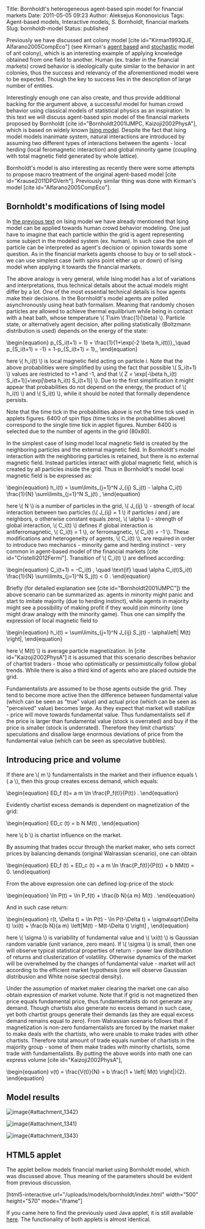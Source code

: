Title: Bornholdt's heterogeneous agent-based spin model for financial markets
Date: 2011-05-05 09:23
Author: Aleksejus Kononovicius
Tags: Agent-based models, Interactive models, S. Bornholdt, financial markets
Slug: bornholdt-model
Status: published

Previously we have discussed ant colony model \[cite
id="Kirman1993QJE, Alfarano2005CompEco"\] (see Kirman's [agent
based](/kirman-ants "Kirman ant colony agent-based model on Physics of Risk website")
and
[stochastic](/stochastic-ant-colony-model "Kirman ant colony stochastic model on Physics of Risk website")
model of ant colony), which is an interesting example of applying
knowledge obtained from one field to another. Human (ex. trader in the
financial markets) crowd behavior is ideologically quite similar to the
behavior in ant colonies, thus the success and relevancy of the
aforementioned model were to be expected. Though the key to success lies
in the description of large number of entities.

Interestingly enough one can also create, and thus provide additional
backing for the argument above, a successful model for human crowd
behavior using classical models of statistical physics as an
inspiration. In this text we will discuss agent-based spin model of the
financial markets proposed by Bornholdt \[cite id="Bornholdt2001IJMPC,
Kaizoji2002PhysA"\], which is based on widely known [Ising
model](/ising-model "Ising model on Physics of Risk").<!--more-->
Despite the fact that Ising model models inanimate system, natural
interactions are introduced by assuming two different types of
interactions between the agents - local herding (local feromagnetic
interaction) and global minority game (coupling with total magnetic
field generated by whole lattice).

Bornholdt's model is also interesting as recently there were some
attempts to propose macro treatment of the original agent-based model
\[cite id="Krause2011DPGVerh"\]. Previously similar thing was done with
Kirman's model \[cite id="Alfarano2005CompEco"\].

Bornholdt's modifications of Ising model
----------------------------------------

In [the previous
text](/ising-model "Ising model on Physics of Risk website")
on Ising model we have already mentioned that Ising model can be applied
towards human crowd behavior modeling. One just have to imagine that
each particle within the grid is agent representing some subject in the
modeled system (ex. human). In such case the spin of particle can be
interpreted as agent's decision or opinion towards some question. As in
the financial markets agents choose to buy or to sell stock - we can use
simplest case (with spins point either up or down) of Ising model when
applying it towards the financial markets.

The above analogy is very general, while Ising model has a lot of
variations and interpretations, thus technical details about the actual
models might differ by a lot. One of the most essential technical
details is how agents make their decisions. In the Bornholdt's model
agents are polled asynchronously using heat bath formalism. Meaning that
randomly chosen particles are allowed to achieve thermal equilibrium
while being in contact with a heat bath, whose temperature \\\(  T\sim \frac{1}{\beta}  \\\). Particle state, or alternatively agent
decision, after polling statistically (Boltzmann distribution is used)
depends on the energy of the state:


\begin{equation}
 p\_{S\_i(t+1) = 1} = \frac{1}{1+\exp(-2 \beta h\_i(t))}\,,\quad p\_{S\_i(t+1) = -1} = 1-p\_{S\_i(t+1) = 1}\,,
\end{equation}


here \\\(  h\_i(t) \\\) is local magnetic field acting on particle *i*.
Note that the above probabilities were simplified by using the fact that
possible \\\(  S\_i(t+1) \\\) values are restricted to +1 and -1, and
that \\\(  Z = \exp\[-\beta h\_i(t) S\_i(t+1)\]+\exp\[\beta h\_i(t) S\_i(t+1)\] \\\). Due to the first simplification it might appear
that probabilities do not depend on the energy, the product of \\\( h\_i(t) \\\) and \\\(  S\_i(t) \\\), while it should be noted that formally
dependence persists.

Note that the time tick in the probabilities above is not the time tick
used in applets figures. 6400 of spin flips (time ticks in the
probabilities above) correspond to the single time tick in applet
figures. Number 6400 is selected due to the number of agents in the grid
(80x80).

In the simplest case of Ising model local magnetic field is created by
the neighboring particles and the external magnetic field. In
Bornholdt's model interaction with the neighboring particles is
retained, but there is no external magnetic field. Instead particles
interact with global magnetic field, which is created by all particles
inside the grid. Thus in Bornholdt's model local magnetic field is be
expressed as:


\begin{equation}
 h\_i(t) = \sum\limits\_{j=1}^N J\_{ij} S\_j(t) - \alpha C\_i(t) \frac{1}{N} \sum\limits\_{j=1}^N S\_j(t) ,
\end{equation}


here \\\(  N \\\) is a number of particles in the grid, \\\(  J\_{ij} \\\) - strength of local interaction between two particles (\\\( J\_{ij} = 1  \\\) if particles *i* and *j* are neighbors, o otherwise
constant equals zero), \\\(  \alpha \\\) - strength of global
interaction, \\\(  C\_i(t) \\\) defines if global interaction is
antiferromagnetic, \\\(  C\_i(t) = 1 \\\), or ferromagnetic, \\\( C\_i(t) = -1 \\\). These modifications and heterogeneity of agents, \\\( C\_i(t) \\\), are required in order to introduce two mechanics - minority
game and herding instinct - very common in agent-based model of the
financial markets \[cite id="Cristelli2012Fermi"\]. Transition of
\\\(  C\_i(t) \\\) are defined according:


\begin{equation}
 C\_i(t+1) = -C\_i(t) , \quad \text{if} \quad \alpha C\_i(t)S\_i(t) \frac{1}{N} \sum\limits\_{j=1}^N S\_j(t) &lt; 0 . 
\end{equation}


Briefly (for detailed explanation see \[cite id="Bornholdt2001IJMPC"\])
the above scenario can be summarized as: agents in minority might panic
and start to imitate majority (due to herding instinct), while agents in
majority might see a possibility of making profit if they would join
minority (one might draw analogy with the minority game). Thus one can
simplify the expression of local magnetic field to


\begin{equation}
 h\_i(t) = \sum\limits\_{j=1}^N J\_{ij} S\_j(t) - \alpha\left| M(t) \right|,
\end{equation}


here \\\(  M(t) \\\) is average particle magnetization. In \[cite
id="Kaizoji2002PhysA"\] it is assumed that this scenario describes
behavior of chartist traders - those who optimistically or
pessimistically follow global trends. While there is also a third kind
of agents who are placed outside the grid.

Fundamentalists are assumed to be those agents outside the grid. They
tend to become more active then the difference between fundamental value
(which can be seen as "true" value) and actual price (which can be seen
as "perceived" value) becomes large. As they expect that market will
stabilize - price will move towards fundamental value. Thus
fundamentalists sell if the price is larger than fundamental value
(stock is overrated) and buy if the price is smaller (stock is
underrated). Therefore they limit chartists' speculations and disallow
large enormous deviations of price from the fundamental value (which can
be seen as speculative bubbles).

Introducing price and volume
----------------------------

If there are \\\(  m \\\) fundamentalists in the market and their
influence equals \\\(  a \\\), then this group creates excess demand,
which equals:


\begin{equation}
 ED\_f (t)= a m \ln \frac{P\_f(t)}{P(t)} . 
\end{equation}


Evidently chartist excess demands is dependent on magnetization of the
grid:


\begin{equation}
 ED\_c (t) = b N M(t) , 
\end{equation}


here \\\(  b \\\) is chartist influence on the market.

By assuming that trades occur through the market maker, who sets correct
prices by balancing demands (original Walrassian scenario), one can
obtain


\begin{equation}
 ED\_f (t) + ED\_c (t) = a m \ln \frac{P\_f(t)}{P(t)} + b NM(t) = 0. 
\end{equation}


From the above expression one can defined log-price of the stock:


\begin{equation}
 \ln P(t) = \ln P\_f(t) + \frac{b N}{a m} M(t) . 
\end{equation}


And in such case return:


\begin{equation}
 r(t, \Delta t) = \ln P(t) - \ln P(t-\Delta t) = \sigma\sqrt{\Delta t} \xi(t) + \frac{b N}{a m} \left\[M(t) - M(t-\Delta t) \right\] , 
\end{equation}


here \\\(  \sigma \\\) is variability of fundamental value and \\\( \xi(t) \\\) is Gaussian random variable (unit variance, zero mean). If
\\\(  \sigma \\\) is small, then one will observe typical statistical
properties of return - power law distribution of returns and
clusterization of volatility. Otherwise dynamics of the market will be
overwhelmed by the changes of fundamental value - market will act
according to the efficient market hypothesis (one will observe Gaussian
distribusion and White noise spectral density).

Under the assumption of market maker clearing the market one can also
obtain expression of market volume. Note that if grid is not magnetized
then price equals fundamental price, thus fundamentalists do not
generate any demand. Though chartists also generate no excess demand in
such case, yet both chartist groups generate their demands (as they are
equal excess demand remains equal to zero). From Walrassian scenario
follows that if magnetization is non-zero fundamentalists are forced by
the market maker to make deals with the chartists, who were unable to
make trades with other chartists. Therefore total amount of trade equals
number of chartists in the majority group - some of them make trades
with minority chartists, some trade with fundamentalists. By putting the
above words into math one can express volume \[cite
id="Kaizoji2002PhysA"\],


\begin{equation}
 v(t) = \frac{V(t)}{N} = b \frac{1 + \left| M(t) \right|}{2}. 
\end{equation}


Model results
-------------

![image](/uploads/2011/02/phase_bornholdt.png "Phases observed in Bornholdt model: calmness (left
figure), chaotic frustration (right figure). Note that Bornholdt doesn&#x27;t
reach stable state - shown phases interchange during whole model
evolution."){#attachment_1342} 

![image](/uploads/2011/02/price_bornholdt.png "Evolution of log-price (red curve) and fundamental
log-price (blue curve). Note that price fluctuations are by far stronger
than fluctuations of fundamental price. Financial bubbles occur and end
without major change in fundamental
price."){#attachment_1341} 

![image](/uploads/2011/02/stats_bornholdt.png "Statistical properties, probability density function
((a) and (c)) and spectral density ((b) and (d)), of normalized return
(red curve) and changes of fundamental price (blue curve) observed in
Bornholdt model. Figures (a) and (b) were obtained with small σ values,
while (c) and (d) were obtained with significantly larger σ values. All
figures use lg-lg scales. Note the (lack of) differences between
statistical properties of return and changes of fundamental
price."){#attachment_1343} 

HTML5 applet
------------

The applet bellow models financial market using Bornholdt model, which
was discussed above. Thus meaning of the parameters should be evident
from previous discussion.

[html5-interactive
url="/uploads/models/bornholdt/index.html"
width="500" height="570" mode="iframe"]

If you came here to find the previously used Java applet, it is still
available
[here](/uploads/models/old-java/bornholdt-en.html). The
functionality of both applets is almost identical.
